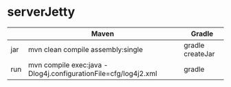 # serverJetty

|    |Maven                                                           |Gradle           |
|----|----------------------------------------------------------------|-----------------|
|jar | mvn clean compile assembly:single                              |gradle createJar |
|run | mvn compile exec:java -Dlog4j.configurationFile=cfg/log4j2.xml | gradle          |

